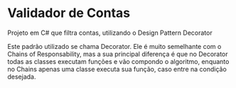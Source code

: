 # Validador de Contas
Projeto em C# que filtra contas, utilizando o Design Pattern Decorator

Este padrão utilizado se chama Decorator. Ele é muito semelhante com o Chains of Responsability, mas a sua principal diferença é que no Decorator todas as classes executam funções e vão compondo o algoritmo, enquanto no Chains apenas uma classe executa sua função, caso entre na condição desejada.

